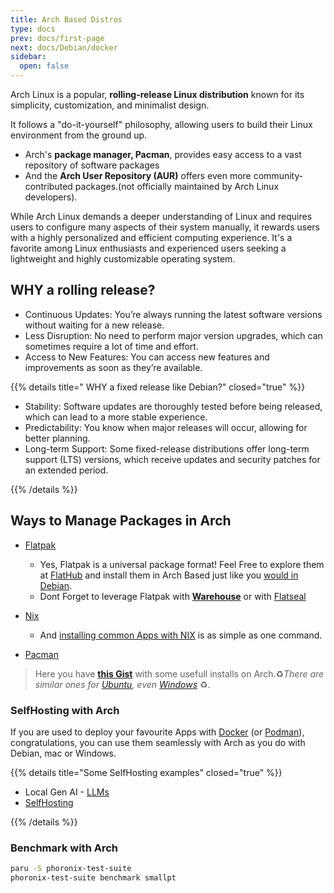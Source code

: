 ```yaml
---
title: Arch Based Distros
type: docs
prev: docs/first-page
next: docs/Debian/docker
sidebar:
  open: false
---
```


Arch Linux is a popular, **rolling-release Linux distribution** known for its simplicity, customization, and minimalist design.

It follows a "do-it-yourself" philosophy, allowing users to build their Linux environment from the ground up.

* Arch's **package manager, Pacman**, provides easy access to a vast repository of software packages
* And the **Arch User Repository (AUR)** offers even more community-contributed packages.(not officially maintained by Arch Linux developers).

While Arch Linux demands a deeper understanding of Linux and requires users to configure many aspects of their system manually, it rewards users with a highly personalized and efficient computing experience. It's a favorite among Linux enthusiasts and experienced users seeking a lightweight and highly customizable operating system.

## WHY a rolling release?

* Continuous Updates: You’re always running the latest software versions without waiting for a new release.
* Less Disruption: No need to perform major version upgrades, which can sometimes require a lot of time and effort.
* Access to New Features: You can access new features and improvements as soon as they’re available.

{{% details title=" WHY a fixed release like Debian?" closed="true" %}}

* Stability: Software updates are thoroughly tested before being released, which can lead to a more stable experience.
* Predictability: You know when major releases will occur, allowing for better planning.
* Long-term Support: Some fixed-release distributions offer long-term support (LTS) versions, which receive updates and security patches for an extended period.

{{% /details %}}

## Ways to Manage Packages in Arch

* [Flatpak](https://jalcocert.github.io/Linux/docs/debian/linux_installing_apps/#flatpak)
  * Yes, Flatpak is a universal package format! Feel Free to explore them at [FlatHub](https://flathub.org/) and install them in Arch Based just like you [would in Debian](https://jalcocert.github.io/Linux/docs/debian/content_creation/#audio-editing-in-linux).
  * Dont Forget to leverage Flatpak with **[Warehouse](https://www.linuxfordevices.com/tutorials/linux/install-setup-warehouse-flatpak)** or with [Flatseal](https://www.linuxfordevices.com/tutorials/linux/manage-flatpak-app-permissions-with-flatseal )

* [Nix](https://jalcocert.github.io/Linux/docs/nix/)
  * And [installing common Apps with NIX](https://jalcocert.github.io/Linux/docs/nix/fav-apps/) is as simple as one command.

* [Pacman](https://jalcocert.github.io/Linux/docs/arch/garuda/#pacman---garuda-package-manager)

> Here you have [**this Gist**](https://gist.github.com/JAlcocerT/9865a045b2b86adb41fad71e4beddc06) with some usefull installs on Arch.♻️*There are similar ones for [Ubuntu](https://gist.github.com/JAlcocerT/197667ec5ec0da53e78eb58c4253a73f), even [Windows](https://gist.github.com/JAlcocerT/76f22ddf886277ef2653f82898c634d8)* ♻️.

### SelfHosting with Arch

If you are used to deploy your favourite Apps with [Docker](https://jalcocert.github.io/Linux/docs/debian/docker/) (or [Podman](https://jalcocert.github.io/Linux/docs/debian/podman/)), congratulations, you can use them seamlessly with Arch as you do with Debian, mac or Windows.

{{% details title="Some SelfHosting examples" closed="true" %}}

* Local Gen AI - [LLMs](https://jalcocert.github.io/Linux/docs/linux__cloud/llms/)
* [SelfHosting](https://jalcocert.github.io/Linux/docs/linux__cloud/selfhosting/)

{{% /details %}}


### Benchmark with Arch

```sh
paru -S phoronix-test-suite
phoronix-test-suite benchmark smallpt
```